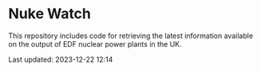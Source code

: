 # Nuke Watch

This repository includes code for retrieving the latest information available on the output of EDF nuclear power plants in the UK.

Last updated: 2023-12-22 12:14